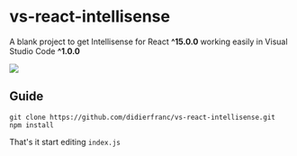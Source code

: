 # vs-react-intellisense
A blank project to get Intellisense for React **^15.0.0** working easily in Visual Studio Code **^1.0.0**

![](screenshot.jpg)

## Guide

```
git clone https://github.com/didierfranc/vs-react-intellisense.git
npm install
```

That's it start editing `index.js`


